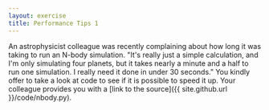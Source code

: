 ```yaml
---
layout: exercise
title: Performance Tips 1
---
```


An astrophysicist colleague was recently complaining about how long it was taking to run an N-body simulation. 
"It's really just a simple calculation, and I'm only simulating four planets, but it takes nearly a minute and
a half to run one simulation. I really need it done in under 30 seconds." You kindly offer to take a look at
code to see if it is possible to speed it up. Your colleague provides you with a 
[link to the source]({{ site.github.url }}/code/nbody.py).


